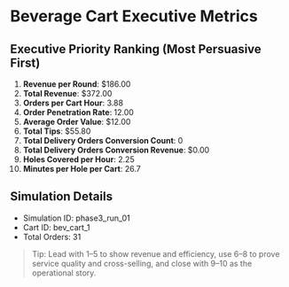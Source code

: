 # Beverage Cart Executive Metrics

## Executive Priority Ranking (Most Persuasive First)
1. **Revenue per Round**: $186.00
2. **Total Revenue**: $372.00
3. **Orders per Cart Hour**: 3.88
4. **Order Penetration Rate**: 12.00
5. **Average Order Value**: $12.00
6. **Total Tips**: $55.80
7. **Total Delivery Orders Conversion Count**: 0
8. **Total Delivery Orders Conversion Revenue**: $0.00
9. **Holes Covered per Hour**: 2.25
10. **Minutes per Hole per Cart**: 26.7

## Simulation Details
- Simulation ID: phase3_run_01
- Cart ID: bev_cart_1
- Total Orders: 31

> Tip: Lead with 1–5 to show revenue and efficiency, use 6–8 to prove service quality and cross-selling, and close with 9–10 as the operational story.
